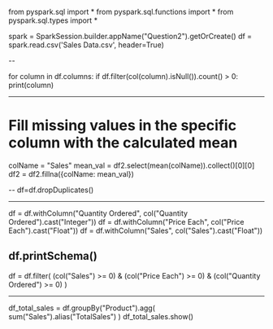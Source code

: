 from pyspark.sql import *
from pyspark.sql.functions import *
from pyspark.sql.types import *

spark = SparkSession.builder.appName("Question2").getOrCreate()
df = spark.read.csv('Sales Data.csv', header=True)

--

for column in df.columns:
  if df.filter(col(column).isNull()).count() > 0:
    print(column)
    
---

# Fill missing values in the specific column with the calculated mean
colName = "Sales"
mean_val = df2.select(mean(colName)).collect()[0][0] 
df2 = df2.fillna({colName: mean_val})

--
df=df.dropDuplicates()

---
df = df.withColumn("Quantity Ordered", col("Quantity Ordered").cast("Integer"))
df = df.withColumn("Price Each", col("Price Each").cast("Float"))
df = df.withColumn("Sales", col("Sales").cast("Float"))

df.printSchema()
---
df = df.filter(
(col("Sales") >= 0) &
(col("Price Each") >= 0) &
(col("Quantity Ordered") >= 0)
)

---
df_total_sales = df.groupBy("Product").agg(
sum("Sales").alias("TotalSales")
)
df_total_sales.show()
